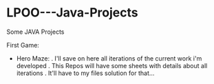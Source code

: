 LPOO---Java-Projects
====================

Some JAVA Projects

First Game:
  - Hero Maze:
      . I'll save on here all iterations of the current work i'm developed
      . This Repos will have some sheets with details about all iterations
      . It'll have to my files solution for that... 
